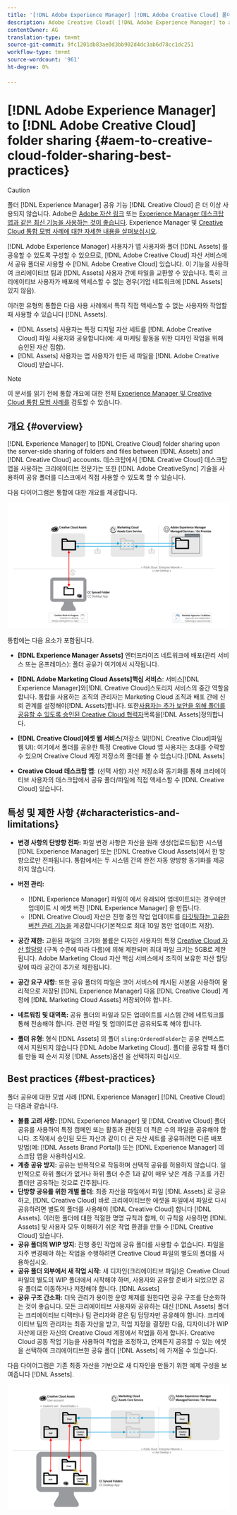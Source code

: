 ```yaml
---
title: '[!DNL Adobe Experience Manager] [!DNL Adobe Creative Cloud] 폴더 공유 우수 사례'
description: Adobe Creative Cloud( [!DNL Adobe Experience Manager] to allow users in [!DNL Experience Manager Assets] CC) 사용자와 폴더를 교환하도록 구성합니다.
contentOwner: AG
translation-type: tm+mt
source-git-commit: 9fc1201db83ae0d3bb902d4dc3ab6d78cc1dc251
workflow-type: tm+mt
source-wordcount: '961'
ht-degree: 0%

---
```



# [!DNL Adobe Experience Manager] to [!DNL Adobe Creative Cloud] folder sharing {#aem-to-creative-cloud-folder-sharing-best-practices}

>[!CAUTION]
>
>폴더 [!DNL Experience Manager] 공유 기능 [!DNL Creative Cloud] 은 더 이상 사용되지 않습니다. Adobe은 [Adobe 자산 링크](https://helpx.adobe.com/kr/enterprise/using/adobe-asset-link.html) 또는 [Experience Manager 데스크탑 앱과 같은 최신 기능을 사용하는 것이 좋습니다](https://docs.adobe.com/content/help/en/experience-manager-desktop-app/using/using.html). Experience Manager 및 [Creative Cloud 통합 모범 사례에 대한 자세한 내용을 살펴보십시오](/help/assets/aem-cc-integration-best-practices.md).

[!DNL Adobe Experience Manager] 사용자가 앱 사용자와 폴더 [!DNL Assets] 를 공유할 수 있도록 구성할 수 있으므로, [!DNL Adobe Creative Cloud] 자산 서비스에서 공유 폴더로 사용할 수 [!DNL Adobe Creative Cloud] 있습니다. 이 기능을 사용하여 크리에이티브 팀과 [!DNL Assets] 사용자 간에 파일을 교환할 수 있습니다. 특히 크리에이티브 사용자가 배포에 액세스할 수 없는 경우(기업 네트워크에 [!DNL Assets] 있지 않음).

이러한 유형의 통합은 다음 사용 사례에서 특히 직접 액세스할 수 없는 사용자와 작업할 때 사용할 수 있습니다 [!DNL Assets].

* [!DNL Assets] 사용자는 특정 디지털 자산 세트를 [!DNL Adobe Creative Cloud] 파일 사용자와 공유합니다(예: 새 마케팅 활동을 위한 디자인 작업을 위해 승인된 자산 집합).
* [!DNL Assets] 사용자는 앱 사용자가 만든 새 파일을 [!DNL Adobe Creative Cloud] 받습니다.

>[!NOTE]
>
>이 문서를 읽기 전에 통합 개요에 대한 전체 [Experience Manager 및 Creative Cloud 통합 모범 사례를](/help/assets/aem-cc-integration-best-practices.md) 검토할 수 있습니다.

## 개요 {#overview}

[!DNL Experience Manager] to [!DNL Creative Cloud] folder sharing upon the server-side sharing of folders and files between [!DNL Assets] and [!DNL Creative Cloud] accounts. 데스크탑에서 [!DNL Creative Cloud] 데스크탑 앱을 사용하는 크리에이티브 전문가는 또한 [!DNL Adobe CreativeSync] 기술을 사용하여 공유 폴더를 디스크에서 직접 사용할 수 있도록 할 수 있습니다.

다음 다이어그램은 통합에 대한 개요를 제공합니다.

![chlimage_1-179](assets/chlimage_1-406.png)

통합에는 다음 요소가 포함됩니다.

* **[!DNL Experience Manager Assets]** 엔터프라이즈 네트워크에 배포(관리 서비스 또는 온프레미스): 폴더 공유가 여기에서 시작됩니다.
* **[!DNL Adobe Marketing Cloud Assets]핵심 서비스&#x200B;**: 서비스[!DNL Experience Manager]와[!DNL Creative Cloud]스토리지 서비스의 중간 역할을 합니다. 통합을 사용하는 조직의 관리자는 Marketing Cloud 조직과 배포 간에 신뢰 관계를 설정해야[!DNL Assets]합니다. 또한[사용자는 추가 보안을 위해 폴더를 공유할 수 있도록 승인된 Creative Cloud 협력자](https://docs.adobe.com/content/help/en/core-services/interface/assets/t-admin-add-cc-user.html)목록을[!DNL Assets]정의합니다.

* **[!DNL Creative Cloud]에셋 웹 서비스&#x200B;**(저장소 및[!DNL Creative Cloud]파일 웹 UI): 여기에서 폴더를 공유한 특정 Creative Cloud 앱 사용자는 초대를 수락할 수 있으며 Creative Cloud 계정 저장소의 폴더를 볼 수 있습니다.[!DNL Assets]
* **Creative Cloud 데스크탑 앱**: (선택 사항) 자산 저장소와 동기화를 통해 크리에이티브 사용자의 데스크탑에서 공유 폴더/파일에 직접 액세스할 수 [!DNL Creative Cloud] 있습니다.

## 특성 및 제한 사항 {#characteristics-and-limitations}

* **변경 사항의 단방향 전파:** 파일 변경 사항은 자산을 원래 생성(업로드됨)한 시스템[!DNL Experience Manager] 또는 [!DNL Creative Cloud Assets]에서 한 방향으로만 전파됩니다. 통합에서는 두 시스템 간의 완전 자동 양방향 동기화를 제공하지 않습니다.
* **버전 관리:**

   * [!DNL Experience Manager] 파일이 에서 유래되어 업데이트되는 경우에만 업데이트 시 에셋 버전 [!DNL Experience Manager] 을 만듭니다.
   * [!DNL Creative Cloud] 자산은 진행 중인 작업 업데이트를 [타깃팅하는 고유한 버전 관리 기능을](https://helpx.adobe.com/creative-cloud/help/versioning-faq.html) 제공합니다(기본적으로 최대 10일 동안 업데이트 저장).

* **공간 제한:** 교환된 파일의 크기와 볼륨은 디자인 사용자의 특정 [Creative Cloud 자산 할당량](https://helpx.adobe.com/creative-cloud/kb/file-storage-quota.html) (구독 수준에 따라 다름)에 의해 제한되며 최대 파일 크기는 5GB로 제한됩니다. Adobe Marketing Cloud 자산 핵심 서비스에서 조직이 보유한 자산 할당량에 따라 공간이 추가로 제한됩니다.

* **공간 요구 사항:** 또한 공유 폴더의 파일은 코어 서비스에 캐시된 사본을 사용하여 물리적으로 저장된 [!DNL Experience Manager] 다음 [!DNL Creative Cloud] 계정에 [!DNL Marketing Cloud Assets] 저장되어야 합니다.
* **네트워킹 및 대역폭:** 공유 폴더의 파일과 모든 업데이트를 시스템 간에 네트워크를 통해 전송해야 합니다. 관련 파일 및 업데이트만 공유되도록 해야 합니다.
* **폴더 유형**: 형식 [!DNL Assets] 의 폴더 `sling:OrderedFolder`는 공유 컨텍스트에서 지원되지 않습니다 [!DNL Adobe Marketing Cloud]. 폴더를 공유할 때 폴더를 만들 때 순서 지정 [!DNL Assets]옵션  을 선택하지 마십시오.

## Best practices {#best-practices}

폴더 공유에 대한 모범 사례 [!DNL Experience Manager] [!DNL Creative Cloud] 는 다음과 같습니다.

* **볼륨 고려 사항:** [!DNL Experience Manager] 및 [!DNL Creative Cloud] 폴더 공유를 사용하여 특정 캠페인 또는 활동과 관련된 더 적은 수의 파일을 공유해야 합니다. 조직에서 승인된 모든 자산과 같이 더 큰 자산 세트를 공유하려면 다른 배포 방법(예: [!DNL Assets Brand Portal]) 또는 [!DNL Experience Manager] 데스크탑 앱을 사용하십시오.
* **계층 공유 방지:** 공유는 반복적으로 작동하며 선택적 공유를 허용하지 않습니다. 일반적으로 하위 폴더가 없거나 하위 폴더 수준 1과 같이 매우 낮은 계층 구조를 가진 폴더만 공유하는 것으로 간주됩니다.
* **단방향 공유를 위한 개별 폴더:** 최종 자산을 파일에서 파일 [!DNL Assets] 로 공유하고, [!DNL Creative Cloud] 바로 크리에이티브한 에셋을 파일에서 파일로 다시 공유하려면 별도의 폴더를 사용해야 [!DNL Creative Cloud] 합니다 [!DNL Assets]. 이러한 폴더에 대한 적절한 명명 규칙과 함께, 이 규칙을 사용하면 [!DNL Assets] 및 사용자 모두 이해하기 쉬운 작업 환경을 만들 수 [!DNL Creative Cloud] 있습니다.
* **공유 폴더의 WIP 방지:** 진행 중인 작업에 공유 폴더를 사용할 수 없습니다. 파일을 자주 변경해야 하는 작업을 수행하려면 Creative Cloud 파일의 별도의 폴더를 사용하십시오.
* **공유 폴더 외부에서 새 작업 시작:** 새 디자인(크리에이티브 파일)은 Creative Cloud 파일의 별도의 WIP 폴더에서 시작해야 하며, 사용자와 공유할 준비가 되었으면 공유 폴더로 이동하거나 저장해야 합니다. [!DNL Assets]
* **공유 구조 간소화:** 더욱 관리가 용이한 운영 체제를 원한다면 공유 구조를 단순화하는 것이 좋습니다. 모든 크리에이티브 사용자와 공유하는 대신 [!DNL Assets] 폴더는 크리에이티브 디렉터나 팀 관리자와 같은 팀 담당자만 공유해야 합니다. 크리에이티브 팀의 관리자는 최종 자산을 받고, 작업 지정을 결정한 다음, 디자이너가 WIP 자산에 대한 자신의 Creative Cloud 계정에서 작업을 하게 합니다. Creative Cloud 공동 작업 기능을 사용하여 작업을 조정하고, 언제든지 공유할 수 있는 에셋을 선택하여 크리에이티브한 공유 폴더 [!DNL Assets] 에 가져올 수 있습니다.

다음 다이어그램은 기존 최종 자산을 기반으로 새 디자인을 만들기 위한 예제 구성을 보여줍니다 [!DNL Assets].

![chlimage_1-180](assets/chlimage_1-407.png)
